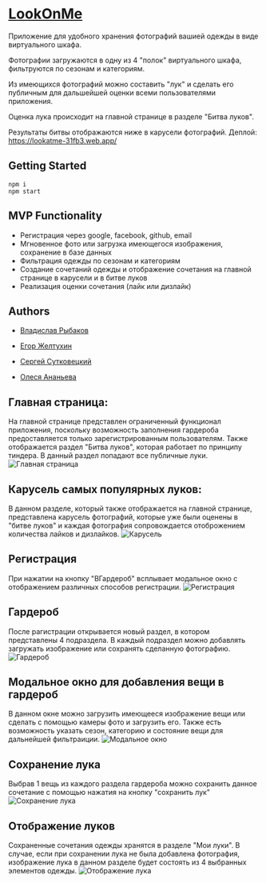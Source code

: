 # [LookOnMe](https://lookatme-31fb3.web.app/)

Приложение для удобного хранения фотографий вашией одежды в виде виртуального шкафа. 

Фотографии загружаются в одну из 4 "полок" виртуального шкафа, фильтруются по сезонам и категориям.

Из имеющихся фотографий можно составить "лук" и сделать его публичным для дальшейшей оценки всеми пользователями приложения.

Оценка лука происходит на главной странице в разделе "Битва луков". 

Результаты битвы отображаются ниже в карусели фотографий.
Деплой: https://lookatme-31fb3.web.app/

## Getting Started
```
npm i
npm start
```

## MVP Functionality
- Регистрация через google, facebook, github, email
- Мгновенное фото или загрузка имеющегося изображения, сохранение в базе данных
- Фильтрация одежды по сезонам и категориям
- Создание сочетаний одежды и отображение сочетания на главной странице в карусели и в битве луков
- Реализация оценки сочетания (лайк или дизлайк) 

## Authors
- [Владислав Рыбаков](https://github.com/VladRyb)

- [Егор Желтухин](https://github.com/EgorZ7901)

- [Сергей Сутковецкий ](https://github.com/SutkoVetskii)

- [Олеся Ананьева](https://github.com/OlesyaAnaneva)

## Главная страница:
На главной странице представлен ограниченный функционал приложения, поскольку возможность заполнения гардероба предоставляется только зарегистрированным пользователям. Также отображается раздел "Битва луков", которая работает по принципу тиндера. В данный раздел попадают все публичные луки.
![Главная страница](https://github.com/VladRyb/LookAtMe/blob/master/public/lookOnMe1.png)

## Карусель самых популярных луков:
В данном разделе, который также отображается на главной странице, представлена карусель фотографий, которые уже были оценены в "битве луков" и каждая фотография сопровождается отоброжением количества лайков и дизлайков.
![Карусель](https://github.com/VladRyb/LookAtMe/blob/master/public/lookOnMe2.png)

## Регистрация
При нажатии на кнопку "ВГардероб" всплывает модальное окно с отображением различных способов регистрации.
![Регистрация](https://github.com/VladRyb/LookAtMe/blob/master/public/lookOnMe3.png)

## Гардероб
После рагистрации открывается новый раздел, в котором представлены 4 подраздела. В каждый подраздел можно добавлять загружать изображение или сохранять сделанную фотографию.
![Гардероб](https://github.com/VladRyb/LookAtMe/blob/master/public/lookOnMe4.1.png)

## Модальное окно для добавления вещи в гардероб
В данном окне можно загрузить имеющееся изображение вещи или сделать с помощью камеры фото и загрузить его. Также есть возможность указать сезон, категорию и состояние вещи для дальнейшей фильтраиции. 
![Модальное окно](https://github.com/VladRyb/LookAtMe/blob/master/public/lookOnMe5.png)

## Сохранение лука
Выбрав 1 вещь из каждого раздела гардероба можно сохранить данное сочетание с помощью нажатия на кнопку "сохранить лук"
![Сохранение лука](https://github.com/VladRyb/LookAtMe/blob/master/public/lookOnMe6.2.png)

## Отображение луков
Сохраненные сочетания одежды хранятся в разделе "Мои луки". В случае, если при сохранении лука не была добавлена фотография, изображение лука в данном разделе будет состоять из 4 выбранных элементов одежды.
![Отображение лука](https://github.com/VladRyb/LookAtMe/blob/master/public/lookOnMe7.png)
